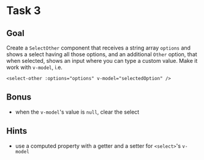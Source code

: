 # Task 3

## Goal

Create a `SelectOther` component that receives a string array `options` and shows a select having all those options, and an additional `Other` option, that when selected, shows an input where you can type a custom value. Make it work with `v-model`, i.e.

```
<select-other :options="options" v-model="selectedOption" />
```

## Bonus

- when the `v-model`'s value is `null`, clear the select

## Hints

- use a computed property with a getter and a setter for `<select>`'s `v-model`
